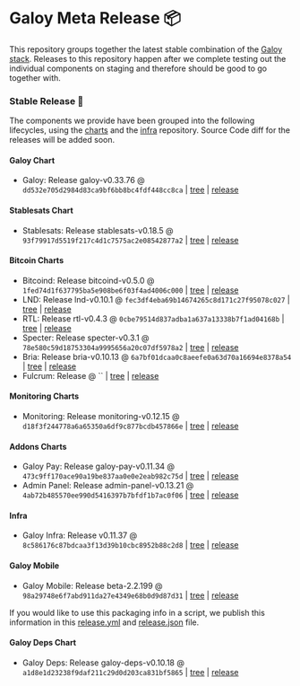 # Galoy Meta Release 📦

This repository groups together the latest stable combination of the [Galoy stack](https://github.com/GaloyMoney/awesome-galoy#tech-components).
Releases to this repository happen after we complete testing out the individual components on staging and therefore should be good to go together with.

### Stable Release 🎉

The components we provide have been grouped into the following lifecycles, using the [charts](https://github.com/GaloyMoney/charts) and the [infra](https://github.com/GaloyMoney/galoy-infra) repository.
Source Code diff for the releases will be added soon.

#### Galoy Chart
- Galoy: Release galoy-v0.33.76 @ `dd532e705d2984d83ca9bf6bb8bc4fdf448cc8ca` | [tree](https://github.com/GaloyMoney/charts/tree/dd532e705d2984d83ca9bf6bb8bc4fdf448cc8ca/charts/galoy) | [release](https://github.com/GaloyMoney/charts/releases/tag/galoy-v0.33.76)

#### Stablesats Chart
- Stablesats: Release stablesats-v0.18.5 @ `93f79917d5519f217c4d1c7575ac2e08542877a2` | [tree](https://github.com/GaloyMoney/charts/tree/93f79917d5519f217c4d1c7575ac2e08542877a2/charts/stablesats) | [release](https://github.com/GaloyMoney/charts/releases/tag/stablesats-v0.18.5)

#### Bitcoin Charts
- Bitcoind: Release bitcoind-v0.5.0 @ `1fed74d1f637795ba5e908be6f03f4ad4006c000` | [tree](https://github.com/GaloyMoney/charts/tree/1fed74d1f637795ba5e908be6f03f4ad4006c000/charts/bitcoind) | [release](https://github.com/GaloyMoney/charts/releases/tag/bitcoind-v0.5.0)
- LND: Release lnd-v0.10.1 @ `fec3df4eba69b14674265c8d171c27f95078c027` | [tree](https://github.com/GaloyMoney/charts/tree/fec3df4eba69b14674265c8d171c27f95078c027/charts/lnd) | [release](https://github.com/GaloyMoney/charts/releases/tag/lnd-v0.10.1)
- RTL: Release rtl-v0.4.3 @ `0cbe79514d837adba1a637a13338b7f1ad04168b` | [tree](https://github.com/GaloyMoney/charts/tree/0cbe79514d837adba1a637a13338b7f1ad04168b/charts/rtl) | [release](https://github.com/GaloyMoney/charts/releases/tag/rtl-v0.4.3)
- Specter: Release specter-v0.3.1 @ `78e580c59d18753304a9995656a20c07df5978a2` | [tree](https://github.com/GaloyMoney/charts/tree/78e580c59d18753304a9995656a20c07df5978a2/charts/specter) | [release](https://github.com/GaloyMoney/charts/releases/tag/specter-v0.3.1)
- Bria: Release bria-v0.10.13 @ `6a7bf01dcaa0c8aeefe0a63d70a16694e8378a54` | [tree](https://github.com/GaloyMoney/charts/tree/6a7bf01dcaa0c8aeefe0a63d70a16694e8378a54/charts/bria) | [release](https://github.com/GaloyMoney/charts/releases/tag/bria-v0.10.13)
- Fulcrum: Release  @ `` | [tree](https://github.com/GaloyMoney/charts/tree//charts/fulcrum) | [release](https://github.com/GaloyMoney/charts/releases/tag/)

#### Monitoring Charts
- Monitoring: Release monitoring-v0.12.15 @ `d18f3f244778a6a65350a6df9c877bcdb457866e` | [tree](https://github.com/GaloyMoney/charts/tree/d18f3f244778a6a65350a6df9c877bcdb457866e/charts/monitoring) | [release](https://github.com/GaloyMoney/charts/releases/tag/monitoring-v0.12.15)

#### Addons Charts
- Galoy Pay: Release galoy-pay-v0.11.34 @ `473c9ff170ace90a19be837aa0e0e2eab982c75d` | [tree](https://github.com/GaloyMoney/charts/tree/473c9ff170ace90a19be837aa0e0e2eab982c75d/charts/galoy-pay) | [release](https://github.com/GaloyMoney/charts/releases/tag/galoy-pay-v0.11.34)
- Admin Panel: Release admin-panel-v0.13.21 @ `4ab72b485570ee990d5416397b7bfdf1b7ac0f06` | [tree](https://github.com/GaloyMoney/charts/tree/4ab72b485570ee990d5416397b7bfdf1b7ac0f06/charts/admin-panel) | [release](https://github.com/GaloyMoney/charts/releases/tag/admin-panel-v0.13.21)

#### Infra

- Galoy Infra: Release v0.11.37 @ `8c586176c87bdcaa3f13d39b10cbc8952b88c2d8` | [tree](https://github.com/GaloyMoney/galoy-infra/tree/8c586176c87bdcaa3f13d39b10cbc8952b88c2d8) | [release](https://github.com/GaloyMoney/galoy-infra/releases/tag/v0.11.37)

#### Galoy Mobile

- Galoy Mobile: Release beta-2.2.199 @ `98a29748e6f7abd911da27e4349e68b0d9d87d31` | [tree](https://github.com/GaloyMoney/galoy-mobile/tree/98a29748e6f7abd911da27e4349e68b0d9d87d31) | [release](https://github.com/GaloyMoney/galoy-mobile/releases/tag/beta-2.2.199)

If you would like to use this packaging info in a script, we publish this information in this [release.yml](./release.yml) and [release.json](./release.json) file.

#### Galoy Deps Chart
- Galoy Deps: Release galoy-deps-v0.10.18 @ `a1d8e1d23238f9daf211c29d0d203ca831bf5865` | [tree](https://github.com/GaloyMoney/charts/tree/a1d8e1d23238f9daf211c29d0d203ca831bf5865/charts/galoy-deps) | [release](https://github.com/GaloyMoney/charts/releases/tag/galoy-deps-v0.10.18)
